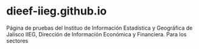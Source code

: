 # dieef-iieg.github.io

Página de pruebas del Instituo de Información Estadística y Geográfica de Jalisco IIEG, Dirección de Información Económica y Financiera.
Para los sectores
